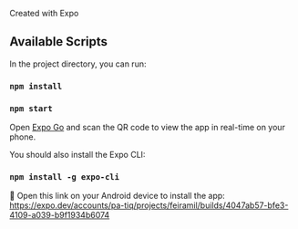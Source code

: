 Created with Expo

## Available Scripts

In the project directory, you can run:

### `npm install`
### `npm start`

Open [Expo Go](https://play.google.com/store/apps/details?id=host.exp.exponent&hl=pt_BR&gl=US&pli=1) and scan the QR code to view the app in real-time on your phone.

You should also install the Expo CLI:

### `npm install -g expo-cli`

🤖 Open this link on your Android device to install the app:
https://expo.dev/accounts/pa-tiq/projects/feiramil/builds/4047ab57-bfe3-4109-a039-b9f1934b6074